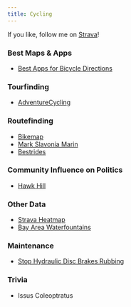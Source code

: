 ```yaml
---
title: Cycling
---
```


If you like, follow me on [Strava](https://www.strava.com/athletes/vincentyang)!

### Best Maps & Apps
* [Best Apps for Bicycle Directions](https://jakecoppinger.blog/articles/the-best-apps-for-bicycle-directions-2020/)

### Tourfinding
* [AdventureCycling](https://www.adventurecycling.org/routes-and-maps/adventure-cycling-route-network/interactive-network-map/)

### Routefinding
* [Bikemap](https://www.bikemap.net/)
* [Mark Slavonia Marin](http://markslavonia.com/marin/)
* [Bestrides](http://bestrides.org/)

### Community Influence on Politics
* [Hawk Hill](http://markslavonia.com/hawkhill/)

### Other Data
* [Strava Heatmap](https://www.strava.com/heatmap#7.00/-120.90000/38.36000/hot/all)
* [Bay Area Waterfountains](https://www.google.com/maps/d/embed?mid=1Xoz9NCxDO32jY47cuqAt0tTUq7E)

### Maintenance
* [Stop Hydraulic Disc Brakes Rubbing](https://www.youtube.com/watch?v=V3uCGRAWG2M)

### Trivia
* Issus Coleoptratus
